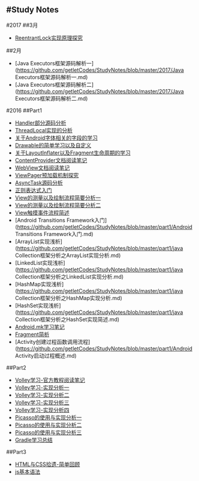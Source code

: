 #Study Notes
-----
#2017
##3月
* [ReentrantLock实现原理探究](https://github.com/getletCodes/StudyNotes/blob/master/2017/ReentrantLock实现原理探究.md)

##2月
* [Java Executors框架源码解析一](https://github.com/getletCodes/StudyNotes/blob/master/2017/Java Executors框架源码解析一.md)
* [Java Executors框架源码解析二](https://github.com/getletCodes/StudyNotes/blob/master/2017/Java Executors框架源码解析二.md)

#2016
##Part1
* [Handler部分源码分析](https://github.com/getletCodes/StudyNotes/blob/master/part1/Handler源码分析.md)
* [ThreadLocal实现的分析](https://github.com/getletCodes/StudyNotes/blob/master/part1/TheadLocal实现分析.md)
* [关于Android字体相关的字段的学习](https://github.com/getletCodes/StudyNotes/blob/master/part1/Android字符的尺寸的详解.md)
* [Drawable的简单学习以及自定义](https://github.com/getletCodes/StudyNotes/blob/master/part1/Android中Drawable的使用及自定义Drawable.md)
* [关于LayoutInflater以及Fragment生命周期的学习](https://github.com/getletCodes/StudyNotes/blob/master/part1/关于LayoutInflater以及Fragment生命周期的学习.md)
* [ContentProvider文档阅读笔记](https://github.com/getletCodes/StudyNotes/blob/master/part1/ContentProvider文档阅读笔记.md)
* [WebView文档阅读笔记](https://github.com/getletCodes/StudyNotes/blob/master/part1/WebView文档阅读笔记.md)
* [ViewPager预加载机制探究](https://github.com/getletCodes/StudyNotes/blob/master/part1/ViewPager预加载机制探究.md)
* [AsyncTask源码分析](https://github.com/getletCodes/StudyNotes/blob/master/part1/AsyncTask源码分析.md)
* [正则表达式入门](https://github.com/getletCodes/StudyNotes/blob/master/part1/Java正则表达式入门.md)
* [View的测量以及绘制流程简要分析一](https://github.com/getletCodes/StudyNotes/blob/master/part1/View的测量以及绘制流程简要分析一.md)
* [View的测量以及绘制流程简要分析二](https://github.com/getletCodes/StudyNotes/blob/master/part1/View的测量以及绘制流程简要分析二.md)
* [View触摸事件流程简述](https://github.com/getletCodes/StudyNotes/blob/master/part1/View触摸事件流程简述.md)
* [Android Transitions Framework入门](https://github.com/getletCodes/StudyNotes/blob/master/part1/Android Transitions Framework入门.md)
* [ArrayList实现浅析](https://github.com/getletCodes/StudyNotes/blob/master/part1/java Collection框架分析之ArrayList实现分析.md)
* [LinkedList实现浅析](https://github.com/getletCodes/StudyNotes/blob/master/part1/java Collection框架分析之LinkedList实现分析.md)
* [HashMap实现浅析](https://github.com/getletCodes/StudyNotes/blob/master/part1/java Collection框架分析之HashMap实现分析.md)
* [HashSet实现浅析](https://github.com/getletCodes/StudyNotes/blob/master/part1/java Collection框架分析之HashSet实现简述.md)
* [Android.mk学习笔记](https://github.com/getletCodes/StudyNotes/blob/master/part1/Android.mk学习笔记.md)
* [Fragment简析](https://github.com/getletCodes/StudyNotes/blob/master/part1/Fragment简析.md)
* [Activity创建过程函数调用流程](https://github.com/getletCodes/StudyNotes/blob/master/part1/Android Activity启动过程概述.md)

##Part2
* [Volley学习-官方教程阅读笔记](https://github.com/getletCodes/StudyNotes/blob/master/part2/Volley学习之官方教程阅读笔记.md)
* [Volley学习-实现分析一](https://github.com/getletCodes/StudyNotes/blob/master/part2/Volley学习-实现分析一.md)
* [Volley学习-实现分析二](https://github.com/getletCodes/StudyNotes/blob/master/part2/Volley学习-实现分析二.md)
* [Volley学习-实现分析三](https://github.com/getletCodes/StudyNotes/blob/master/part2/Volley学习-实现分析三.md)
* [Volley学习-实现分析四](https://github.com/getletCodes/StudyNotes/blob/master/part2/Volley学习-实现分析四.md)
* [Picasso的使用与实现分析一](https://github.com/getletCodes/StudyNotes/blob/master/part2/Picasso的使用与实现分析一.md)
* [Picasso的使用与实现分析二](https://github.com/getletCodes/StudyNotes/blob/master/part2/Picasso的使用与实现分析二.md)
* [Picasso的使用与实现分析三](https://github.com/getletCodes/StudyNotes/blob/master/part2/Picasso的使用与实现分析三.md)
* [Gradle学习总结](https://github.com/getletCodes/StudyNotes/blob/master/part2/Gradle学习总结.md)


##Part3
* [HTML与CSS拾遗-简单回顾](https://github.com/getletCodes/StudyNotes/blob/master/part3/HTML与CSS拾遗.md)
* [js基本语法](https://github.com/getletCodes/StudyNotes/blob/master/part3/JavaScrip基本语法.md)